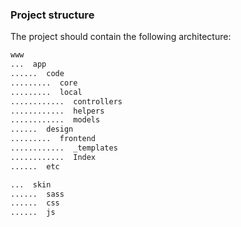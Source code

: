 ### Project structure
The project should contain the following architecture:

```txt
www
...  app
......  code
.........  core
.........  local
............  controllers
............  helpers
............  models
......  design
.........  frontend
............  _templates
............  Index
......  etc

...  skin
......  sass
......  css
......  js
```

